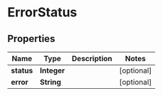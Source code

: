 

# ErrorStatus

## Properties

Name | Type | Description | Notes
------------ | ------------- | ------------- | -------------
**status** | **Integer** |  |  [optional]
**error** | **String** |  |  [optional]



